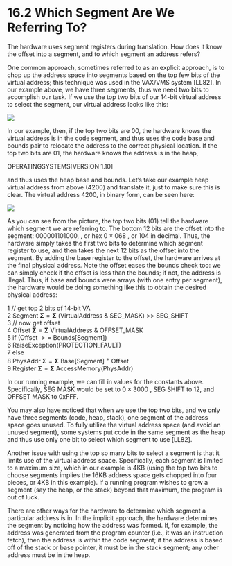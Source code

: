# 16.2 Which Segment Are We Referring To?  

The hardware uses segment registers during translation. How does it know the offset into a segment, and to which segment an address refers?  

One common approach, sometimes referred to as an explicit approach, is to chop up the address space into segments based on the top few bits of the virtual address; this technique was used in the VAX/VMS system [LL82]. In our example above, we have three segments; thus we need two bits to accomplish our task. If we use the top two bits of our 14-bit virtual address to select the segment, our virtual address looks like this:  

![](images/e061fa07eb8aaf0b135733c3b966ebd78cef723ed2c3beeb0a35c582e7de90fd.jpg)  

In our example, then, if the top two bits are 00, the hardware knows the virtual address is in the code segment, and thus uses the code base and bounds pair to relocate the address to the correct physical location. If the top two bits are 01, the hardware knows the address is in the heap,  

OPERATINGSYSTEMS[VERSION 1.10]  

and thus uses the heap base and bounds. Let’s take our example heap virtual address from above (4200) and translate it, just to make sure this is clear. The virtual address 4200, in binary form, can be seen here:  

![](images/bdcb7334bda199c873708d41a4b2614564856a0c0e539fea6ead5ec4968d252a.jpg)  

As you can see from the picture, the top two bits (01) tell the hardware which segment we are referring to. The bottom 12 bits are the offset into the segment: $0 0 0 0 0 1 1 0 1 0 0 0 ,$ , or hex $0 { \times } 0 6 8$ , or 104 in decimal. Thus, the hardware simply takes the first two bits to determine which segment register to use, and then takes the next 12 bits as the offset into the segment. By adding the base register to the offset, the hardware arrives at the final physical address. Note the offset eases the bounds check too: we can simply check if the offset is less than the bounds; if not, the address is illegal. Thus, if base and bounds were arrays (with one entry per segment), the hardware would be doing something like this to obtain the desired physical address:  

1 // get top 2 bits of 14-bit VA   
2 Segment $\mathbf { \Sigma } = \mathbf { \Sigma }$ (VirtualAddress & SEG_MASK) >> SEG_SHIFT   
3 // now get offset   
4 Offset $\mathbf { \Sigma } = \mathbf { \Sigma }$ VirtualAddress & OFFSET_MASK   
5 if (Offset $> =$ Bounds[Segment])   
6 RaiseException(PROTECTION_FAULT)   
7 else   
8 PhysAddr $\mathbf { \Sigma } = \mathbf { \Sigma }$ Base[Segment] $^ +$ Offset   
9 Register $\mathbf { \Sigma } = \mathbf { \Sigma }$ AccessMemory(PhysAddr)  

In our running example, we can fill in values for the constants above. Specifically, SEG MASK would be set to $0 \times 3 0 0 0$ , SEG SHIFT to 12, and OFFSET MASK to 0xFFF.  

You may also have noticed that when we use the top two bits, and we only have three segments (code, heap, stack), one segment of the address space goes unused. To fully utilize the virtual address space (and avoid an unused segment), some systems put code in the same segment as the heap and thus use only one bit to select which segment to use [LL82].  

Another issue with using the top so many bits to select a segment is that it limits use of the virtual address space. Specifically, each segment is limited to a maximum size, which in our example is 4KB (using the top two bits to choose segments implies the 16KB address space gets chopped into four pieces, or 4KB in this example). If a running program wishes to grow a segment (say the heap, or the stack) beyond that maximum, the program is out of luck.  

There are other ways for the hardware to determine which segment a particular address is in. In the implicit approach, the hardware determines the segment by noticing how the address was formed. If, for example, the address was generated from the program counter (i.e., it was an instruction fetch), then the address is within the code segment; if the address is based off of the stack or base pointer, it must be in the stack segment; any other address must be in the heap.  

